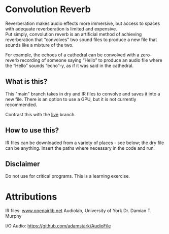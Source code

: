 # Convolution Reverb

Reverberation makes audio effects more immersive, but access to spaces with adequate reverberation is limited and expensive.  
Put simply, convolution reverb is an artificial method of achieving reverberation that “convolves” two sound files to produce a new file that sounds like a mixture of the two.

For example, the echoes of a cathedral can be convolved with a zero-reverb recording of someone saying “Hello” to produce an audio file where the “Hello” sounds “echo”-y, as if it was said in the cathedral.

## What is this?
This "main" branch takes in dry and IR files to convolve and saves it into a new file. There is an option to use a GPU, but it is not currently recommended.

Contrast this with the [live](https://github.com/esiaero/Convolution-Reverb/tree/live) branch.

## How to use this?
IR files can be downloaded from a variety of places - see below; the dry file can be anything. Insert the paths where necessary in the code and run.

## Disclaimer
Do not use for critical programs. This is a learning exercise.

# Attributions
IR files:
www.openairlib.net
Audiolab, University of York
Dr. Damian T. Murphy

I/O Audio:
https://github.com/adamstark/AudioFile